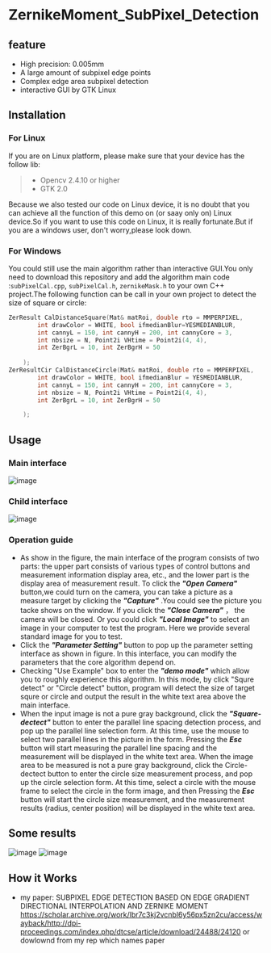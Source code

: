 # ZernikeMoment_SubPixel_Detection
## feature   
- High precision: 0.005mm
- A large amount of subpixel edge points
- Complex edge area subpixel detection
- interactive GUI by GTK Linux
## Installation  
### For Linux 
If you are on Linux platform, please make sure that your device has the follow lib:
> - Opencv 2.4.10 or higher
> - GTK 2.0

Because we also tested our code on Linux device, it is no doubt that you can achieve all the function of this demo on (or saay only on) Linux device.So if you want to use this code on Linux, it is really fortunate.But if you are a windows user, don't worry,please look down.
### For Windows
You could still use the main algorithm rather than interactive GUI.You only need to download this repository and add the algorithm main code :`subPixelCal.cpp`, `subPixelCal.h`, `zernikeMask.h` to your own C++ project.The following function can be call in your own project to detect the size of square or circle:

```c++
ZerResult CalDistanceSquare(Mat& matRoi, double rto = MMPERPIXEL, 
		int drawColor = WHITE, bool ifmedianBlur=YESMEDIANBLUR,
		int cannyL = 150, int cannyH = 200, int cannyCore = 3,
		int nbsize = N, Point2i VHtime = Point2i(4, 4),
		int ZerBgrL = 10, int ZerBgrH = 50
	
	);
ZerResultCir CalDistanceCircle(Mat& matRoi, double rto = MMPERPIXEL,
		int drawColor = WHITE, bool ifmedianBlur = YESMEDIANBLUR,
		int cannyL = 150, int cannyH = 200, int cannyCore = 3,
		int nbsize = N, Point2i VHtime = Point2i(4, 4),
		int ZerBgrL = 10, int ZerBgrH = 50

	);
```

## Usage

### Main interface
![image](https://github.com/swq123459/swq123456-readmePicture/blob/master/subpixel_pic/main-origin.png?raw=true)
### Child interface
![image](https://github.com/swq123459/swq123456-readmePicture/blob/master/subpixel_pic/main-params.png?raw=true)

### Operation guide

- As show in the figure, the main interface of the program consists of two parts: the upper part consists of various types of control buttons and measurement information display area, etc., and the lower part is the display area of measurement result.
To click the ***"Open Camera"*** button,we could turn on the camera, you can take a picture as a measure target by clicking the  ***"Capture"*** .You could see the picture you tacke shows on the window. If you click the ***"Close Camera"*** ， the camera will be closed.
Or you could click ***"Local Image"*** to select an image in your computer to test the program. Here we provide several standard image for you to test.
- Click the ***"Parameter Setting"*** button to pop up the parameter setting interface as shown in figure. In this interface, you can modify the parameters that the core algorithm depend on.
- Checking "Use Example" box to enter the ***"demo mode"*** which allow you to roughly experience this algorithm. In this mode, by click "Squre detect" or "Circle detect" button, program will detect the size of target squre or circle and output the result in the white text area above the main interface.
- When the input image is not a pure gray background, click the ***"Square-dectect"*** button to enter the parallel line spacing detection process, and pop up the parallel line selection form. At this time, use the mouse to select two parallel lines in the picture in the form. Pressing the ***Esc*** button will start measuring the parallel line spacing and the measurement will be displayed in the white text area. When the image area to be measured is not a pure gray background, click the Circle-dectect button to enter the circle size measurement process, and pop up the circle selection form. At this time, select a circle with the mouse frame to select the circle in the form image, and then Pressing the ***Esc*** button will start the circle size measurement, and the measurement results (radius, center position) will be displayed in the white text area.
	
	
## Some results

![image](https://github.com/swq123459/swq123456-readmePicture/blob/master/subpixel_pic/sample.png?raw=true)
![image](https://github.com/swq123459/swq123456-readmePicture/blob/master/subpixel_pic/main-origin.png?raw=true)
## How it Works
- my paper: SUBPIXEL EDGE DETECTION BASED ON EDGE GRADIENT DIRECTIONAL INTERPOLATION AND ZERNIKE MOMENT
https://scholar.archive.org/work/lbr7c3kj2vcnbl6y56px5zn2cu/access/wayback/http://dpi-proceedings.com/index.php/dtcse/article/download/24488/24120
or dowlownd from my rep which names paper


